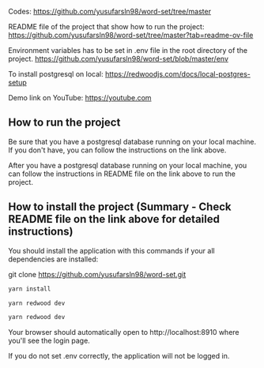 Codes:
https://github.com/yusufarsln98/word-set/tree/master

README file of the project that show how to run the project:
https://github.com/yusufarsln98/word-set/tree/master?tab=readme-ov-file

Environment variables has to be set in .env file in the root directory of the project.
https://github.com/yusufarsln98/word-set/blob/master/env

To install postgresql on local:
https://redwoodjs.com/docs/local-postgres-setup

Demo link on YouTube:
https://youtube.com


## How to run the project
Be sure that you have a postgresql database running on your local machine. If you don't have, you can follow the instructions on the link above.

After you have a postgresql database running on your local machine, you can follow the instructions in README file on the link above to run the project.


## How to install the project (Summary - Check README file on the link above for detailed instructions)
You should install the application with this commands if your all dependencies are installed:

git clone https://github.com/yusufarsln98/word-set.git

```bash
yarn install
```


```bash
yarn redwood dev
```

```bash
yarn redwood dev
```

Your browser should automatically open to http://localhost:8910 where you'll see the login page.

If you do not set .env correctly, the application will not be logged in.
